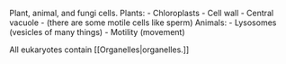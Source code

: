 Plant, animal, and fungi cells.
Plants:
	- Chloroplasts
	- Cell wall
	- Central vacuole
	- (there are some motile cells like sperm)
Animals:
	- Lysosomes (vesicles of many things)
	- Motility (movement)

All eukaryotes contain [[Organelles|organelles.]] 
